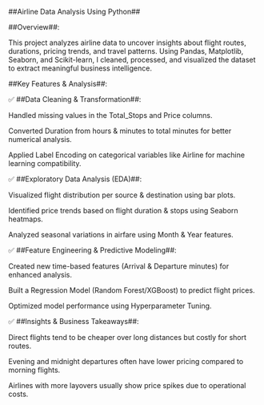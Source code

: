 ##Airline Data Analysis Using Python##

##Overview##:

This project analyzes airline data to uncover insights about flight routes, durations, 
pricing trends, and travel patterns. Using Pandas, Matplotlib, Seaborn, and Scikit-learn, 
I cleaned, processed, and visualized the dataset to extract meaningful business intelligence.

##Key Features & Analysis##:

✅ ##Data Cleaning & Transformation##:

Handled missing values in the Total_Stops and Price columns.

Converted Duration from hours & minutes to total minutes for better numerical analysis.

Applied Label Encoding on categorical variables like Airline for machine learning compatibility.

✅ ##Exploratory Data Analysis (EDA)##:

Visualized flight distribution per source & destination using bar plots.

Identified price trends based on flight duration & stops using Seaborn heatmaps.

Analyzed seasonal variations in airfare using Month & Year features.

✅ ##Feature Engineering & Predictive Modeling##:

Created new time-based features (Arrival & Departure minutes) for enhanced analysis.

Built a Regression Model (Random Forest/XGBoost) to predict flight prices.

Optimized model performance using Hyperparameter Tuning.

✅ ##Insights & Business Takeaways##:

Direct flights tend to be cheaper over long distances but costly for short routes.

Evening and midnight departures often have lower pricing compared to morning flights.

Airlines with more layovers usually show price spikes due to operational costs.
